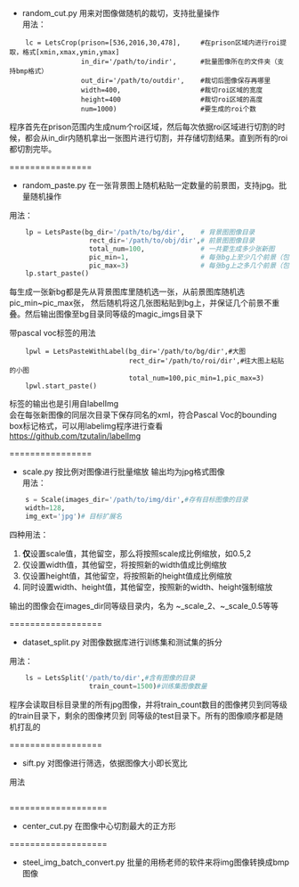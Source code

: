 * random_cut.py   用来对图像做随机的裁切，支持批量操作  
用法：
```
    lc = LetsCrop(prison=[536,2016,30,478],     #在prison区域内进行roi提取，格式[xmin,xmax,ymin,ymax]
                  in_dir='/path/to/indir',      #批量图像所在的文件夹（支持bmp格式）
                  out_dir='/path/to/outdir',    #裁切后图像保存再哪里
                  width=400,                    #裁切roi区域的宽度
                  height=400                    #裁切roi区域的高度
                  num=1000)                     #要生成的roi个数
```

程序首先在prison范围内生成num个roi区域，然后每次依据roi区域进行切割的时候，都会从in_dir内随机拿出一张图片进行切割，并存储切割结果。直到所有的roi
都切割完毕。  

================

* random_paste.py 在一张背景图上随机粘贴一定数量的前景图，支持jpg。批量随机操作

用法：

```python
    lp = LetsPaste(bg_dir='/path/to/bg/dir',    # 背景图图像目录
                    rect_dir='/path/to/obj/dir',# 前景图图像目录
                    total_num=100,              # 一共要生成多少张新图   
                    pic_min=1,                  # 每张bg上至少几个前景（包含）
                    pic_max=3)                  # 每张bg上之多几个前景（包含）
    lp.start_paste()  
```

每生成一张新bg都是先从背景图库里随机选一张，从前景图库随机选pic_min~pic_max张，
然后随机将这几张图粘贴到bg上，并保证几个前景不重叠。然后输出图像至bg目录同等级的magic_imgs目录下

带pascal voc标签的用法
```
    lpwl = LetsPasteWithLabel(bg_dir='/path/to/bg/dir',#大图
                              rect_dir='/path/to/roi/dir',#往大图上粘贴的小图
                              total_num=100,pic_min=1,pic_max=3)
    lpwl.start_paste()
```
标签的输出也是引用自labelImg  
会在每张新图像的同层次目录下保存同名的xml，符合Pascal Voc的bounding box标记格式，可以用labelimg程序进行查看 https://github.com/tzutalin/labelImg

================

* scale.py 按比例对图像进行批量缩放  输出均为jpg格式图像  
用法：
```python
    s = Scale(images_dir='/path/to/img/dir',#存有目标图像的目录
    width=128,
    img_ext='jpg')# 目标扩展名
```
四种用法：
1. **仅**设置scale值，其他留空，那么将按照scale成比例缩放，如0.5,2
2. 仅设置width值，其他留空，将按照新的width值成比例缩放
3. 仅设置height值，其他留空，将按照新的height值成比例缩放
4. 同时设置width、height值，其他留空，按照新的width、height强制缩放


输出的图像会在images_dir同等级目录内，名为 ~_scale_2、~_scale_0.5等等  

==================

* dataset_split.py  对图像数据库进行训练集和测试集的拆分

用法：
```python
    ls = LetsSplit('/path/to/dir',#含有图像的目录
                    train_count=1500)#训练集图像数量
```

程序会读取目标目录里的所有jpg图像，并将train_count数目的图像拷贝到同等级的train目录下，剩余的图像拷贝到
同等级的test目录下。所有的图像顺序都是随机打乱的

==================

* sift.py 对图像进行筛选，依据图像大小即长宽比

用法
```

```
===================
* center_cut.py 在图像中心切割最大的正方形

===================
* steel_img_batch_convert.py 批量的用杨老师的软件来将img图像转换成bmp图像